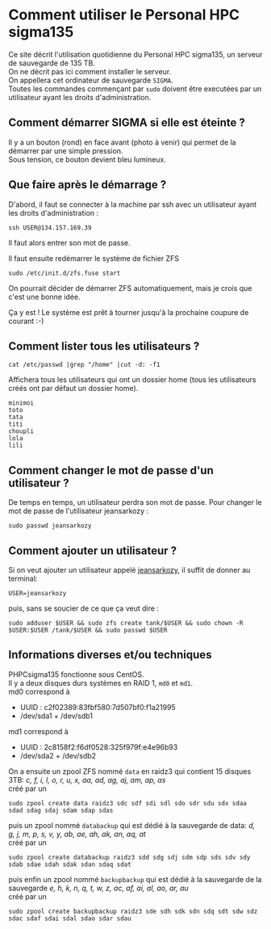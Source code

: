 Comment utiliser le Personal HPC sigma135 
=========================================

Ce site décrit l'utilisation quotidienne du Personal HPC sigma135, un serveur de sauvegarde de 135 TB.  
On ne décrit pas ici comment installer le serveur.  
On appellera cet ordinateur de sauvegarde `SIGMA`.  
Toutes les commandes commençant par `sudo` doivent être executées par un utilisateur ayant les droits d'administration.

Comment démarrer SIGMA si elle est éteinte ?
--------------------------------------------

Il y a un bouton (rond) en face avant (photo à venir) qui permet de la démarrer par une simple pression.  
Sous tension, ce bouton devient bleu lumineux.

Que faire après le démarrage ?
------------------------------

D'abord, il faut se connecter à la machine par ssh avec un utilisateur ayant les droits d'administration :  
```
ssh USER@134.157.169.39
```
Il faut alors entrer son mot de passe.

Il faut ensuite redémarrer le système de fichier ZFS  
```
sudo /etc/init.d/zfs.fuse start
```
On pourrait décider de démarrer ZFS automatiquement, mais je crois que c'est une bonne idée.

Ça y est ! Le système est prêt à tourner jusqu'à la prochaine coupure de courant :-)

Comment lister tous les utilisateurs ?
---------------------------------------
```
cat /etc/passwd |grep "/home" |cut -d: -f1
```

Affichera tous les utilisateurs qui ont un dossier home (tous les utilisateurs créés ont par défaut un dossier home). 
```
minimoi
toto
tata
titi
choupli
lola
lili
```


Comment changer le mot de passe d'un utilisateur ?
--------------------------------------------------
De temps en temps, un utilisateur perdra son mot de passe.
Pour changer le mot de passe de l'utilisateur jeansarkozy :
```
sudo passwd jeansarkozy
```


Comment ajouter un utilisateur ?
--------------------------------
Si on veut ajouter un utilisateur appelé [jeansarkozy](http://fr.wikipedia.org/wiki/Jean_Sarkozy), il suffit de donner au terminal:
```
USER=jeansarkozy
```
puis, sans se soucier de ce que ça veut dire :
```
sudo adduser $USER && sudo zfs create tank/$USER && sudo chown -R $USER:$USER /tank/$USER && sudo passwd $USER
```







Informations diverses et/ou techniques
---------------------------------------

PHPCsigma135 fonctionne sous CentOS.  
Il y a deux disques durs systèmes en RAID 1, `md0` et `md1`.  
md0 correspond à
  - UUID : c2f02389:83fbf580:7d507bf0:f1a21995
  - /dev/sda1 + /dev/sdb1

md1 correspond à
  - UUID : 2c8158f2:f6df0528:325f979f:e4e96b93
  - /dev/sda2 + /dev/sdb2


On a ensuite un zpool ZFS nommé `data` en raidz3 qui contient 15 disques 3TB: 
*c, f, i, l, o, r, u, x, aa, ad, ag, aj, am, ap, as*  
créé par un   
```
sudo zpool create data raidz3 sdc sdf sdi sdl sdo sdr sdu sdx sdaa sdad sdag sdaj sdam sdap sdas
```

puis un zpool nommé `databackup` qui est dédié à la sauvegarde de data: 
*d, g, j, m, p, s, v, y, ab, ae, ah, ak, an, aq, at*  
créé par un   
```
sudo zpool create databackup raidz3 sdd sdg sdj sdm sdp sds sdv sdy sdab sdae sdah sdak sdan sdaq sdat
```

puis enfin un zpool nommé `backupbackup` qui est dédié à la sauvegarde de la sauvegarde
*e, h, k, n, q, t, w, z, ac, af, ai, al, ao, ar, au*    
créé par un   
```
sudo zpool create backupbackup raidz3 sde sdh sdk sdn sdq sdt sdw sdz sdac sdaf sdai sdal sdao sdar sdau
```

